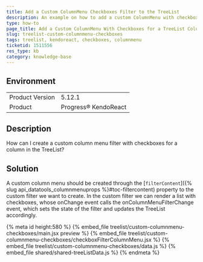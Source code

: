 ```yaml
---
title: Add a Custom ColumnMenu Checkboxes Filter to the TreeList
description: An example on how to add a custom ColumnMenu with checkboxes in the KendoReact TreeList.
type: how-to
page_title: Add a Custom ColumnMenu With Checkboxes for a TreeList Column- KendoReact TreeList
slug: treelist-custom-columnmenu-checkboxes
tags: treelist, kendoreact, checkboxes, columnmenu
ticketid: 1511556
res_type: kb
category: knowledge-base
---
```


## Environment

<table>
    <tbody>
	    <tr>
	    	<td>Product Version</td>
	    	<td>5.12.1</td>
	    </tr> 
	    <tr>
	    	<td>Product</td>
	    	<td>Progress® KendoReact</td>
	    </tr>
    </tbody>
</table>

## Description

How can I create a custom column menu filter with checkboxes for a column in the TreeList?

## Solution

A custom column menu should be created through the [`filterContent`]({% slug api_datatools_columnmenuprops %}#toc-filtercontent) property to the custom filter we want to create. In the custom filter we can render a list with checkboxes, whose onChange event calls the onColumnMenuFilterChange event, which sets the state of the filter and updates the TreeList accordingly.

{% meta id height:580 %}
{% embed_file treelist/custom-columnmenu-checkboxes/main.jsx preview %}
{% embed_file treelist/custom-columnmenu-checkboxes/checkboxFilterColumnMenu.jsx %}
{% embed_file treelist/custom-columnmenu-checkboxes/data.js %}
{% embed_file shared/shared-treeListData.js %}
{% endmeta %}
